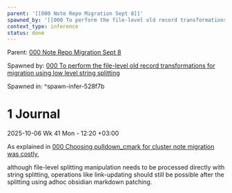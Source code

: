 ```yaml
---
parent: '[[000 Note Repo Migration Sept 8]]'
spawned_by: '[[000 To perform the file-level old record transformations for migration using low level string splitting]]'
context_type: inference
status: done
---
```


Parent: [000 Note Repo Migration Sept 8](../000%20Note%20Repo%20Migration%20Sept%208.md)

Spawned by: [000 To perform the file-level old record transformations for migration using low level string splitting](../judgments/000%20To%20perform%20the%20file-level%20old%20record%20transformations%20for%20migration%20using%20low%20level%20string%20splitting.md)

Spawned in: [<a name="spawn-infer-528f7b" />^spawn-infer-528f7b](../judgments/000%20To%20perform%20the%20file-level%20old%20record%20transformations%20for%20migration%20using%20low%20level%20string%20splitting.md#spawn-infer-528f7b)

# 1 Journal

2025-10-06 Wk 41 Mon - 12:20 +03:00

As explained in [000 Choosing pulldown_cmark for cluster note migration was costly](000%20Choosing%20pulldown_cmark%20for%20cluster%20note%20migration%20was%20costly.md),

although file-level splitting manipulation needs to be processed directly with string splitting, operations like link-updating should still be possible after the splitting using adhoc obsidian markdown patching.
